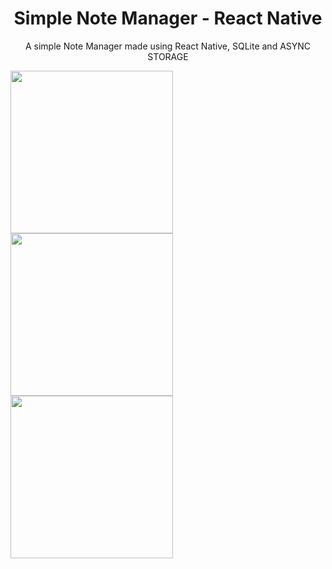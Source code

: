 

<h1 align="center">
  Simple Note Manager - React Native
</h1>

<p align="center">
  A simple Note Manager made using React Native, SQLite and ASYNC STORAGE
</p>



<img src="https://github.com/user-attachments/assets/926ebe08-b183-4135-abf7-de64d7340bb2" width="260">
<img src="https://github.com/user-attachments/assets/3a13fb3a-ed9f-4aaa-bc7b-0c6b03518bde" width="260" >
<img src="https://github.com/user-attachments/assets/1243d7c7-9f87-4f41-860a-a8b8e0b40861" width="260">
